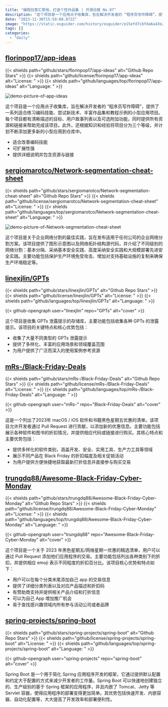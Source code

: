 ```yaml
---
title: "编程创意汇聚地，打造个性作品集 | 开源日报 No.97"
description: "这个项目是一个应用点子收集库，旨在解决开发者的 “程序员写作障碍”，提供了一系列适合练习编码技能、尝试新技术、丰富作品集和教程示例的小型应用项目。每个项目都有清晰描述的目标、用户故事列表以及可选附加功能，同时提供所有资源和链接来帮助完成该项目。此外，还根据知识和经验将项目分为三个等级，并计划不断添加更多新的小型应用到仓库中。"
date: "2023-11-30T15:59:08.872Z"
image: "https://static.osguider.com/history/osguider/e15efd7cbfda6a43e2791457986e628c.png"
tags: []
categories:
  - "daily"
---
```


## [florinpop17/app-ideas](https://github.com/florinpop17/app-ideas)

{{< shields path="github/stars/florinpop17/app-ideas" alt="Github Repo Stars" >}} {{< shields path="github/license/florinpop17/app-ideas" alt="License: " >}} {{< shields path="github/languages/top/florinpop17/app-ideas" alt="Language: " >}}

![demo-picture-of-app-ideas](https://static.osguider.com/history/osguider/7291e073edd05eb2d04ef28159c297eb.jpeg)

这个项目是一个应用点子收集库，旨在解决开发者的 “程序员写作障碍”，提供了一系列适合练习编码技能、尝试新技术、丰富作品集和教程示例的小型应用项目。每个项目都有清晰描述的目标、用户故事列表以及可选附加功能，同时提供所有资源和链接来帮助完成该项目。此外，还根据知识和经验将项目分为三个等级，并计划不断添加更多新的小型应用到仓库中。

- 适合改善编码技能
- 可扩展性强
- 提供详细说明并包含资源与链接

## [sergiomarotco/Network-segmentation-cheat-sheet](https://github.com/sergiomarotco/Network-segmentation-cheat-sheet)

{{< shields path="github/stars/sergiomarotco/Network-segmentation-cheat-sheet" alt="Github Repo Stars" >}} {{< shields path="github/license/sergiomarotco/Network-segmentation-cheat-sheet" alt="License: " >}} {{< shields path="github/languages/top/sergiomarotco/Network-segmentation-cheat-sheet" alt="Language: " >}}

![demo-picture-of-Network-segmentation-cheat-sheet](https://static.osguider.com/history/2023/16e031bd961599decdd362588fa896b6.png)

这个项目是关于企业网络分割的最佳实践，旨在发布适用于任何公司的企业网络分割方案。该项目提供了图形示意图以及网络拓扑结构源代码，并介绍了不同级别的网络分割：基本分隔、采纳基本安全实践、高度采纳安全实践和大规模部署先进安全实践。主要功能包括保护生产环境免受攻击、增加对支持基础设施的复制来确保生产环境稳定等。

## [linexjlin/GPTs](https://github.com/linexjlin/GPTs)

{{< shields path="github/stars/linexjlin/GPTs" alt="Github Repo Stars" >}} {{< shields path="github/license/linexjlin/GPTs" alt="License: " >}} {{< shields path="github/languages/top/linexjlin/GPTs" alt="Language: " >}}

{{< github-opengraph user="linexjlin" repo="GPTs" alt="cover" >}}

这个项目是收集 GPTs 泄露提示的存储库，主要功能包括收集各种 GPTs 的泄露提示。该项目的关键特点和核心优势包括：

- 收集了大量不同类型的 GPTs 泄露提示
- 提供了多样化、丰富的应用场景和领域覆盖范围
- 为用户提供了广泛而深入的使用案例参考资源

## [mRs-/Black-Friday-Deals](https://github.com/mRs-/Black-Friday-Deals)

{{< shields path="github/stars/mRs-/Black-Friday-Deals" alt="Github Repo Stars" >}} {{< shields path="github/license/mRs-/Black-Friday-Deals" alt="License: " >}} {{< shields path="github/languages/top/mRs-/Black-Friday-Deals" alt="Language: " >}}

{{< github-opengraph user="mRs-" repo="Black-Friday-Deals" alt="cover" >}}

这是一个列出了2023年 macOS / iOS 软件和书籍黑色星期五优惠的清单。该项目允许开发者通过 Pull Request 进行贡献，以添加新的优惠信息。主要功能包括展示各种软件和图书的折扣情况，并提供相应代码或链接进行购买。其核心特点和主要优势包括：

- 提供多样化的软件类别，涵盖开发、安全、实用工具、生产力工具等领域
- 展示不同产品在 Black Friday 的折扣幅度及相关促销活动
- 为用户提供方便快捷地获取最新打折信息并直接参与购买交易

## [trungdq88/Awesome-Black-Friday-Cyber-Monday](https://github.com/trungdq88/Awesome-Black-Friday-Cyber-Monday)

{{< shields path="github/stars/trungdq88/Awesome-Black-Friday-Cyber-Monday" alt="Github Repo Stars" >}} {{< shields path="github/license/trungdq88/Awesome-Black-Friday-Cyber-Monday" alt="License: " >}} {{< shields path="github/languages/top/trungdq88/Awesome-Black-Friday-Cyber-Monday" alt="Language: " >}}

{{< github-opengraph user="trungdq88" repo="Awesome-Black-Friday-Cyber-Monday" alt="cover" >}}

这个项目是一个关于 2023 年黑色星期五/网络星期一优惠的精选清单，用户可以通过 Pull Request 添加他们应用程序的交易。主要功能包括列出各种类别下的折扣，并提供相应 emoji 表示不同程度的折扣百分比。该项目核心优势和特点如下：

- 用户可以在每个分类末尾添加自己 app 的交易信息
- 提供了详细分类列表以及对应产品描述和折扣码
- 有赞助商支持并提供相关产品介绍和打折信息
- 可以为自己 App 增加推广机会
- 易于查找感兴趣领域内所有参与活动公司或者品牌

## [spring-projects/spring-boot](https://github.com/spring-projects/spring-boot)

{{< shields path="github/stars/spring-projects/spring-boot" alt="Github Repo Stars" >}} {{< shields path="github/license/spring-projects/spring-boot" alt="License: " >}} {{< shields path="github/languages/top/spring-projects/spring-boot" alt="Language: " >}}

{{< github-opengraph user="spring-projects" repo="spring-boot" alt="cover" >}}

Spring Boot 是一个用于简化 Spring 应用程序开发的框架，它通过提供默认配置和约定大于配置的方式来减少开发者的工作量。Spring Boot 可以快速地创建独立的、生产级别的基于 Spring 框架的应用程序，并且内嵌了 Tomcat、Jetty 等 Servlet 容器，使得应用程序的部署变得更加简单。其优势包括快速开发、内嵌容器、自动化配置等，大大提高了开发效率和部署便利性。

